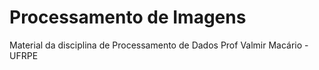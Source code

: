 # Processamento de Imagens

Material da disciplina de Processamento de Dados
Prof Valmir Macário - UFRPE

